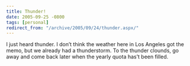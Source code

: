 ```yaml
---
title: Thunder!
date: 2005-09-25 -0800
tags: [personal]
redirect_from: "/archive/2005/09/24/thunder.aspx/"
---
```


I just heard thunder. I don’t think the weather here in Los Angeles got
the memo, but we already had a thunderstorm. To the thunder clounds, go
away and come back later when the yearly quota has’t been filled.

